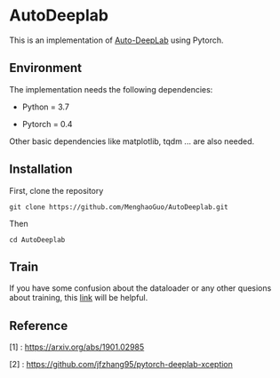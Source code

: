 # AutoDeeplab

This is an implementation of [Auto-DeepLab](https://arxiv.org/abs/1901.02985) using Pytorch.

## Environment

The implementation needs the following dependencies:  

- Python = 3.7 

- Pytorch = 0.4 

Other basic dependencies like matplotlib, tqdm ... are also needed.

## Installation

First, clone the repository

    git clone https://github.com/MenghaoGuo/AutoDeeplab.git
    
Then

    cd AutoDeeplab

## Train

If you have some confusion about the dataloader or any other quesions about training, this [link](https://github.com/jfzhang95/pytorch-deeplab-xception) will be helpful.


## Reference
[1] : https://arxiv.org/abs/1901.02985


[2] : https://github.com/jfzhang95/pytorch-deeplab-xception 

